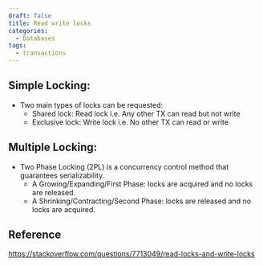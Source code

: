 ```yaml
---
draft: false
title: Read write locks 
categories:
  - Databases
tags:
  - transactions
---
```



## Simple Locking: 
- Two main types of locks can be requested:
  * Shared lock: Read lock i.e. Any other TX can read but not write
  * Exclusive lock: Write lock i.e. No other TX can read or write

## Multiple Locking: 
- Two Phase Locking (2PL) is a concurrency control method that guarantees serializability.
  * A Growing/Expanding/First Phase: locks are acquired and no locks are released.
  * A Shrinking/Contracting/Second Phase: locks are released and no locks are acquired.

## Reference
https://stackoverflow.com/questions/7713049/read-locks-and-write-locks
